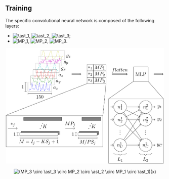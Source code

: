 ## Training

The specific convolutional neural network is composed of the following layers:

- <img src="https://latex.codecogs.com/gif.latex?\ast_1" title="\ast_1" />, <img src="https://latex.codecogs.com/gif.latex?\ast_2" title="\ast_2" />, <img src="https://latex.codecogs.com/gif.latex?\ast_3" title="\ast_3" />;
- <img src="https://latex.codecogs.com/gif.latex?MP_1" title="MP_1" />, <img src="https://latex.codecogs.com/gif.latex?MP_2" title="MP_2" />, <img src="https://latex.codecogs.com/gif.latex?MP_3" title="MP_3" />.

<p align="center">
  <img width="500" src="resources/convolutional_neural_network.svg" />
</p>

<p align="center">
  <img src="https://latex.codecogs.com/gif.latex?(MP_3&space;\circ&space;\ast_3&space;\circ&space;MP_2&space;\circ&space;\ast_2&space;\circ&space;MP_1&space;\circ&space;\ast_1)(x)" title="(MP_3 \circ \ast_3 \circ MP_2 \circ \ast_2 \circ MP_1 \circ \ast_1)(x)" />
</p>
